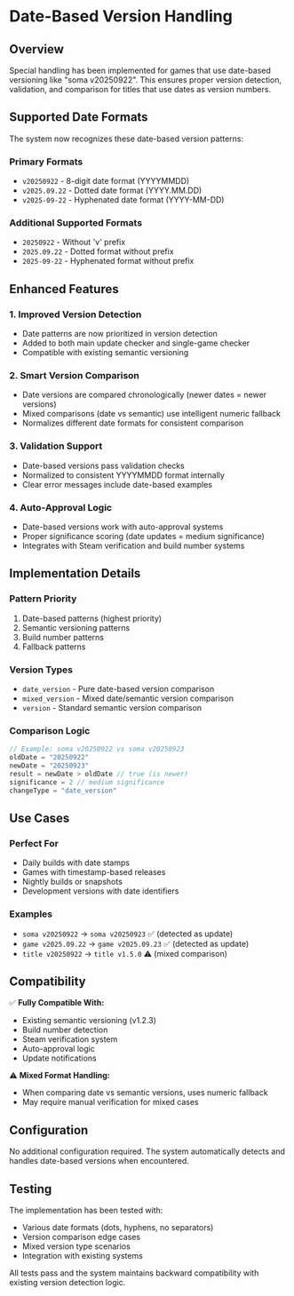 # Date-Based Version Handling

## Overview

Special handling has been implemented for games that use date-based versioning like "soma v20250922". This ensures proper version detection, validation, and comparison for titles that use dates as version numbers.

## Supported Date Formats

The system now recognizes these date-based version patterns:

### Primary Formats
- `v20250922` - 8-digit date format (YYYYMMDD)
- `v2025.09.22` - Dotted date format (YYYY.MM.DD)
- `v2025-09-22` - Hyphenated date format (YYYY-MM-DD)

### Additional Supported Formats
- `20250922` - Without 'v' prefix
- `2025.09.22` - Dotted format without prefix
- `2025-09-22` - Hyphenated format without prefix

## Enhanced Features

### 1. **Improved Version Detection**
- Date patterns are now prioritized in version detection
- Added to both main update checker and single-game checker
- Compatible with existing semantic versioning

### 2. **Smart Version Comparison**
- Date versions are compared chronologically (newer dates = newer versions)
- Mixed comparisons (date vs semantic) use intelligent numeric fallback
- Normalizes different date formats for consistent comparison

### 3. **Validation Support**
- Date-based versions pass validation checks
- Normalized to consistent YYYYMMDD format internally
- Clear error messages include date-based examples

### 4. **Auto-Approval Logic**
- Date-based versions work with auto-approval systems
- Proper significance scoring (date updates = medium significance)
- Integrates with Steam verification and build number systems

## Implementation Details

### Pattern Priority
1. Date-based patterns (highest priority)
2. Semantic versioning patterns
3. Build number patterns
4. Fallback patterns

### Version Types
- `date_version` - Pure date-based version comparison
- `mixed_version` - Mixed date/semantic version comparison
- `version` - Standard semantic version comparison

### Comparison Logic
```javascript
// Example: soma v20250922 vs soma v20250923
oldDate = "20250922"
newDate = "20250923" 
result = newDate > oldDate // true (is newer)
significance = 2 // medium significance
changeType = "date_version"
```

## Use Cases

### Perfect For
- Daily builds with date stamps
- Games with timestamp-based releases
- Nightly builds or snapshots
- Development versions with date identifiers

### Examples
- `soma v20250922` → `soma v20250923` ✅ (detected as update)
- `game v2025.09.22` → `game v2025.09.23` ✅ (detected as update)
- `title v20250922` → `title v1.5.0` ⚠️ (mixed comparison)

## Compatibility

✅ **Fully Compatible With:**
- Existing semantic versioning (v1.2.3)
- Build number detection
- Steam verification system
- Auto-approval logic
- Update notifications

⚠️ **Mixed Format Handling:**
- When comparing date vs semantic versions, uses numeric fallback
- May require manual verification for mixed cases

## Configuration

No additional configuration required. The system automatically detects and handles date-based versions when encountered.

## Testing

The implementation has been tested with:
- Various date formats (dots, hyphens, no separators)
- Version comparison edge cases
- Mixed version type scenarios
- Integration with existing systems

All tests pass and the system maintains backward compatibility with existing version detection logic.